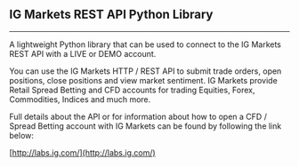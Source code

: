 ## IG Markets REST API Python Library
-------------------------------------

A lightweight Python library that can be used to connect to the IG Markets REST API with a LIVE or DEMO account.

You can use the IG Markets HTTP / REST API to submit trade orders, open positions, close positions and view market sentiment. IG Markets provide Retail Spread Betting and CFD accounts for trading Equities, Forex, Commodities, Indices and much more.

Full details about the API or for information about how to open a CFD / Spread Betting account with IG Markets can be found by following the link below:

[http://labs.ig.com/](http://labs.ig.com/)

